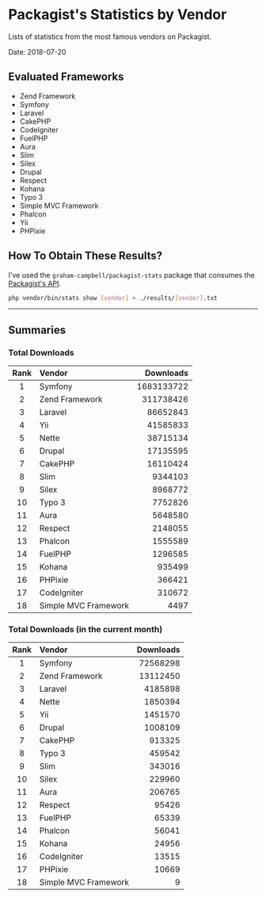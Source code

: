 # Packagist's Statistics by Vendor

Lists of statistics from the most famous vendors on Packagist.

Date: 2018-07-20

## Evaluated Frameworks

- Zend Framework
- Symfony
- Laravel
- CakePHP
- CodeIgniter
- FuelPHP
- Aura
- Slim
- Silex
- Drupal
- Respect
- Kohana
- Typo 3
- Simple MVC Framework
- Phalcon
- Yii
- PHPixie

## How To Obtain These Results?

I've used the `graham-campbell/packagist-stats` package that consumes the [Packagist's API](https://packagist.org/apidoc).

```bash
php vendor/bin/stats show [vendor] > ./results/[vendor].txt
```

---

## Summaries

### Total Downloads

Rank | Vendor | Downloads 
:---: | :--- | ---: 
1  | Symfony               | 1683133722
2  | Zend Framework        | 311738426
3  | Laravel               | 86652843
4  | Yii                   | 41585833
5  | Nette                 | 38715134
6  | Drupal                | 17135595
7  | CakePHP               | 16110424
8  | Slim                  | 9344103
9  | Silex                 | 8968772
10 | Typo 3                | 7752826
11 | Aura                  | 5648580
12 | Respect               | 2148055
13 | Phalcon               | 1555589
14 | FuelPHP               | 1296585
15 | Kohana                | 935499
16 | PHPixie               | 366421
17 | CodeIgniter           | 310672
18 | Simple MVC Framework  | 4497

### Total Downloads (in the current month)

Rank | Vendor | Downloads 
:---: | :--- | ---: 
1  | Symfony               | 72568298
2  | Zend Framework        | 13112450
3  | Laravel               | 4185898
4  | Nette                 | 1850394
5  | Yii                   | 1451570
6  | Drupal                | 1008109
7  | CakePHP               | 913325
8  | Typo 3                | 459542
9  | Slim                  | 343016 
10 | Silex                 | 229960
11 | Aura                  | 206765
12 | Respect               | 95426
13 | FuelPHP               | 65339
14 | Phalcon               | 56041
15 | Kohana                | 24956
16 | CodeIgniter           | 13515
17 | PHPixie               | 10669
18 | Simple MVC Framework  | 9

